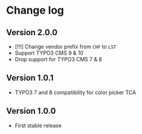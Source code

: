 # Change log

## Version 2.0.0
- [!!!] Change vendor prefix from `CHF` to `LST`
- Support TYPO3 CMS 9 & 10
- Drop support for TYPO3 CMS 7 & 8

## Version 1.0.1
- TYPO3 7 and 8 compatibility for color picker TCA

## Version 1.0.0
- First stable release